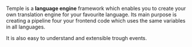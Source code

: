 Temple is a **language engine** framework which enables you to create your own translation engine for your favourite language.
Its main purpose is creating a pipeline four your frontend code which uses the same variables in all languages.

It is also easy to understand and extensible trough events.  